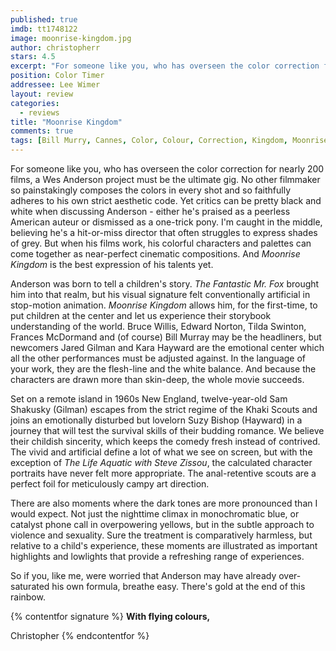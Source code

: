 ```yaml
---
published: true
imdb: tt1748122
image: moonrise-kingdom.jpg
author: christopherr
stars: 4.5
excerpt: "For someone like you, who has overseen the color correction for nearly 200 films, a Wes Anderson project must be the ultimate gig. No other filmmaker so painstakingly composes the colors in every shot and so faithfully adheres to his own strict aesthetic code."
position: Color Timer
addressee: Lee Wimer
layout: review
categories:
  - reviews
title: "Moonrise Kingdom"
comments: true
tags: [Bill Murry, Cannes, Color, Colour, Correction, Kingdom, Moonrise, Timing, Uncategorized, Wed Anderson]
---
```

For someone like you, who has overseen the color correction for nearly 200 films, a Wes Anderson project must be the ultimate gig. No other filmmaker so painstakingly composes the colors in every shot and so faithfully adheres to his own strict aesthetic code. Yet critics can be pretty black and white when discussing Anderson - either he's praised as a peerless American auteur or dismissed as a one-trick pony.  I'm caught in the middle, believing he's a hit-or-miss director that often struggles to express shades of grey. But when his films work, his colorful characters and palettes can come together as near-perfect cinematic compositions. And _Moonrise Kingdom_ is the best expression of his talents yet.

Anderson was born to tell a children's story. _The Fantastic Mr. Fox_ brought him into that realm, but his visual signature felt conventionally artificial in stop-motion animation. _Moonrise Kingdom_ allows him, for the first-time, to put children at the center and let us experience their storybook understanding of the world. Bruce Willis, Edward Norton, Tilda Swinton, Frances McDormand and (of course) Bill Murray may be the headliners, but newcomers Jared Gilman and Kara Hayward are the emotional center which all the other performances must be adjusted against. In the language of your work, they are the flesh-line and the white balance.  And because the characters are drawn more than skin-deep, the whole movie succeeds.

Set on a remote island in 1960s New England, twelve-year-old Sam Shakusky (Gilman) escapes from the strict regime of the Khaki Scouts and joins an emotionally disturbed but lovelorn Suzy Bishop (Hayward) in a journey that will test the survival skills of their budding romance. We believe their childish sincerity, which keeps the comedy fresh instead of contrived. The vivid and artificial define a lot of what we see on screen, but with the exception of _The Life Aquatic with Steve Zissou_, the calculated character portraits have never felt more appropriate. The anal-retentive scouts are a perfect foil for meticulously campy art direction.

There are also moments where the dark tones are more pronounced than I would expect. Not just the nighttime climax in monochromatic blue, or catalyst phone call in overpowering yellows, but in the subtle approach to violence and sexuality.  Sure the treatment is comparatively harmless, but relative to a child's experience, these moments are illustrated as important highlights and lowlights that provide a refreshing range of experiences.

So if you, like me, were worried that Anderson may have already over-saturated his own formula, breathe easy. There's gold at the end of this rainbow.  

{% contentfor signature %}
**With flying colours,**

Christopher
{% endcontentfor %}